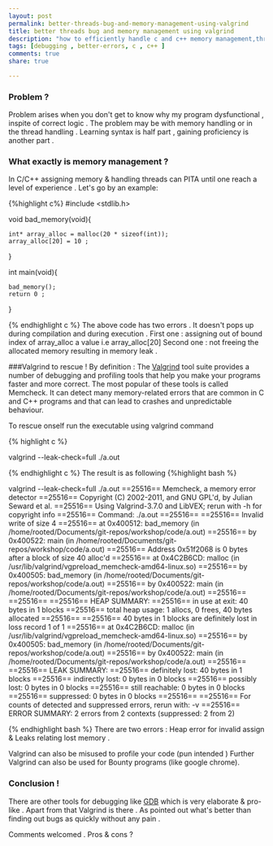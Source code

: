 ```yaml
---
layout: post
permalink: better-threads-bug-and-memory-management-using-valgrind
title: better threads bug and memory management using valgrind
description: "how to efficiently handle c and c++ memory management,thread bugs & profiling programs in detail"
tags: [debugging , better-errors, c , c++ ]
comments: true
share: true

---
```


### Problem ?

Problem arises when you don't get to know why my program dysfunctional , inspite of correct logic . The problem may be with memory handling or in the thread handling . Learning syntax is half part , gaining proficiency is another part .

### What exactly is memory management ?

In C/C++ assigning memory & handling threads can PITA until one reach a level of experience .
Let's go by an example:

{%highlight c%}
#include <stdlib.h>

void bad_memory(void){

	int* array_alloc = malloc(20 * sizeof(int));
	array_alloc[20] = 10 ;
}

int main(void){

	bad_memory();
	return 0 ;
}

{% endhighlight c %}
The above code has two errors . It doesn't pops up during compilation and during execution .
First one : assigning out of bound index of array_alloc a value i.e array_alloc[20]
Second one : not freeing the allocated memory resulting in memory leak .

###Valgrind to rescue !
By definition : The <a href="valgrind.org">Valgrind</a> tool suite provides a number of debugging and profiling tools that help you make your programs faster and more correct. The most popular of these tools is called Memcheck. It can detect many memory-related errors that are common in C and C++ programs and that can lead to crashes and unpredictable behaviour.

To rescue onself run the executable using valgrind command

{% highlight c %}

valgrind --leak-check=full ./a.out

{% endhighlight  c %}
The result is as following
{%highlight bash %}

valgrind --leak-check=full ./a.out
==25516== Memcheck, a memory error detector
==25516== Copyright (C) 2002-2011, and GNU GPL'd, by Julian Seward et al.
==25516== Using Valgrind-3.7.0 and LibVEX; rerun with -h for copyright info
==25516== Command: ./a.out
==25516==
==25516== Invalid write of size 4
==25516==    at 0x400512: bad_memory (in /home/rooted/Documents/git-repos/workshop/code/a.out)
==25516==    by 0x400522: main (in /home/rooted/Documents/git-repos/workshop/code/a.out)
==25516==  Address 0x51f2068 is 0 bytes after a block of size 40 alloc'd
==25516==    at 0x4C2B6CD: malloc (in /usr/lib/valgrind/vgpreload_memcheck-amd64-linux.so)
==25516==    by 0x400505: bad_memory (in /home/rooted/Documents/git-repos/workshop/code/a.out)
==25516==    by 0x400522: main (in /home/rooted/Documents/git-repos/workshop/code/a.out)
==25516==
==25516==
==25516== HEAP SUMMARY:
==25516==     in use at exit: 40 bytes in 1 blocks
==25516==   total heap usage: 1 allocs, 0 frees, 40 bytes allocated
==25516==
==25516== 40 bytes in 1 blocks are definitely lost in loss record 1 of 1
==25516==    at 0x4C2B6CD: malloc (in /usr/lib/valgrind/vgpreload_memcheck-amd64-linux.so)
==25516==    by 0x400505: bad_memory (in /home/rooted/Documents/git-repos/workshop/code/a.out)
==25516==    by 0x400522: main (in /home/rooted/Documents/git-repos/workshop/code/a.out)
==25516==
==25516== LEAK SUMMARY:
==25516==    definitely lost: 40 bytes in 1 blocks
==25516==    indirectly lost: 0 bytes in 0 blocks
==25516==      possibly lost: 0 bytes in 0 blocks
==25516==    still reachable: 0 bytes in 0 blocks
==25516==         suppressed: 0 bytes in 0 blocks
==25516==
==25516== For counts of detected and suppressed errors, rerun with: -v
==25516== ERROR SUMMARY: 2 errors from 2 contexts (suppressed: 2 from 2)

{% endhighlight bash %}
There are two errors : Heap error for invalid assign & Leaks relating lost memory .

Valgrind can also be misused to profile your code (pun intended )
Further Valgrind can also be used for Bounty programs (like google chrome).

### Conclusion !

There are other tools for debugging like <a href="http://www.gnu.org/software/gdb/">GDB</a> which is very elaborate & pro-like . Apart from that Valgrind is there .
As pointed out what's better than finding out bugs as quickly without any pain .


Comments welcomed . Pros & cons ?

